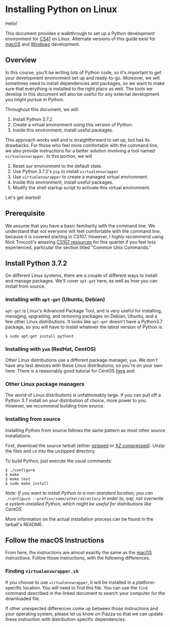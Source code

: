 # Installing Python on Linux

Hello!

This document provides a walkthrough to set up a Python development environment for [CS41](https://stanfordpython.com) on Linux. Alternate versions of this guide exist for [macOS](https://github.com/stanfordpython/python-handouts/blob/master/installing-python-macos.md) and [Windows](https://github.com/stanfordpython/python-handouts/blob/master/installing-python-windows.md) development.

## Overview

In this course, you'll be writing lots of Python code, so it's important to get your development environment set up and ready-to-go. Moreover, we will sometimes need to install dependencies and packages, so we want to make sure that everything is installed to the right place as well. The tools we develop in this document will also be useful for any external development you might pursue in Python.

Throughout this document, we will:

1. Install Python 3.7.2
2. Create a virtual environment using this version of Python.
3. Inside this environment, install useful packages.

This approach works well and is straightforward to set up, but has its drawbacks. For those who feel more comfortable with the command line, we also provide instructions for a better solution involving a tool named `virtualenvwrapper`. In this portion, we will

1. Reset our environment to the default state.
2. Use Python 3.7.2's `pip` to install `virtualenvwrapper`
3. Use `virtualenvwrapper` to create a managed virtual environment.
4. Inside this environment, install useful packages.
5. Modify the shell startup script to activate this virtual environment.

Let's get started!

## Prerequisite

We assume that you have a basic familiarity with the command line. We understand that not everyone will feel comfortable with the command line, because it is covered starting in CS107. However, I highly recommend using Nick Troccoli's amazing [CS107 resources](https://web.stanford.edu/class/archive/cs/cs107/cs107.1194/resources/) for this quarter if you feel less experienced, particular the section titled "Common Unix Commands."

## Install Python 3.7.2

On different Linux systems, there are a couple of different ways to install and manage packages. We'll cover `apt-get` here, as well as how you can install from source.

### Installing with `apt-get` (Ubuntu, Debian)

`apt-get` is Linux's Advanced Package Tool, and is very useful for installing, managing, upgrading, and removing packages on Debian, Ubuntu, and a few other Linux distributions. It looks like `apt-get` doesn't have a Python3.7 package, so you will have to install whatever the latest version of Python is.

```
$ sudo apt-get install python3
```

### Installing with `yum` (RedHat, CentOS)

Other Linux distributions use a different package manager, `yum`. We don't have any test devices with these Linux distributions, so you're on your own here. There is a reasonably good tutorial for CentOS [here](https://www.digitalocean.com/community/tutorials/how-to-install-python-3-and-set-up-a-local-programming-environment-on-centos-7) and 

### Other Linux package managers

The world of Linux distributions is unfathomably large. If you can pull off a Python 3.7 install on your distribution of choice, more power to you. However, we recommend building from source.

### Installing from source

Installing Python from source follows the same pattern as most other source installations.

First, download the source tarball (either [gzipped](https://www.python.org/ftp/python/3.7.2/Python-3.7.2.tgz) or [XZ compressed](https://www.python.org/ftp/python/3.7.2/Python-3.7.2.tar.xz)). Unzip the files and `cd` into the unzipped directory.

To build Python, just execute the usual commands:

```
$ ./configure
$ make 
$ make test
$ sudo make install
```

*Note: If you want to install Python to a non-standard location, you can `./configure --prefix=/some/other/directory` in order to, say, not overwrite a system-installed Python, which might be useful for distributions like CentOS*

More information on the actual installation process can be found in the tarball's README.

## Follow the macOS Instructions

From here, the instructions are almost exactly the same as the [macOS](https://github.com/stanfordpython/python-handouts/blob/master/installing-python-macos.md) instructions. Follow those instructions, with the following differences.

### Finding `virtualenvwrapper.sh`

If you choose to use `virtualenvwrapper`, it will be installed in a platform-specific location. You will need to find this file. You can use the `find` command described in the linked document to search your computer for the downloaded file.

If other unexpected differences come up between those instructions and your operating system, please let us know on Piazza so that we can update these instruction with distribution-specific dependencies.
